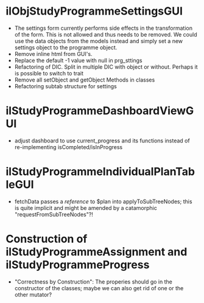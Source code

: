 # ilObjStudyProgrammeSettingsGUI

* The settings form currently performs side effects in the transformation of the
form. This is not allowed and thus needs to be removed. We could use the data objects
from the models instead and simply set a new settings object to the programme object. 
* Remove inline html from GUI's.
* Replace the default -1 value with null in prg_sttings
* Refactoring of DIC. Split in multiple DIC with object or without. Perhaps it is possible to switch to trait
* Remove all setObject and getObject Methods in classes
* Refactoring subtab structure for settings

# ilStudyProgrammeDashboardViewGUI
* adjust dashboard to use current_progress and its functions instead of 
re-implementing isCompleted/isInProgress


# ilStudyProgrammeIndividualPlanTableGUI
* fetchData passes a _reference_ to $plan into applyToSubTreeNodes; this
is quite implicit and might be amended by a catamorphic "requestFromSubTreeNodes"?!

# Construction of ilStudyProgrammeAssignment and ilStudyProgrammeProgress
* "Correctness by Construction": The properies should go in the constructor of
the classes; maybe we can also get rid of one or the other mutator?
